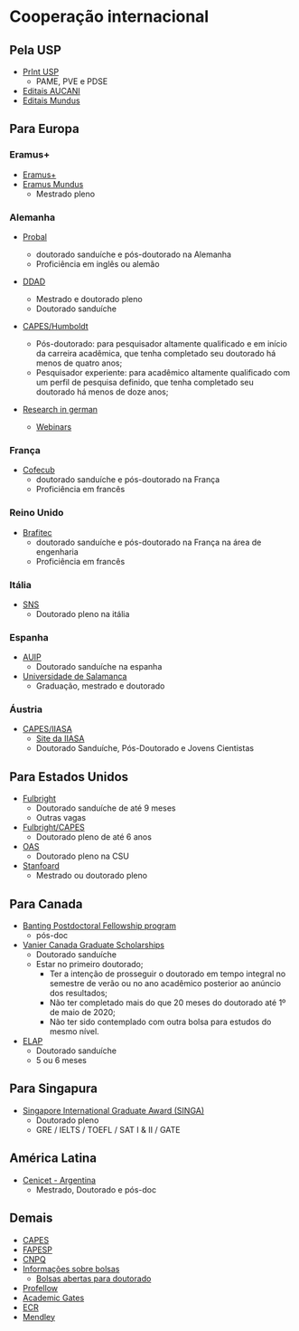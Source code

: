 # Cooperação internacional

## Pela USP
 - [PrInt USP](http://www.prpg.usp.br/index.php/pt-br/apoio-administrativo/editais)
 	- PAME, PVE e PDSE
 - [Editais AUCANI](http://www.usp.br/internationaloffice/index.php/category/editais/)
 - [Editais Mundus](https://uspdigital.usp.br/mundus/editalintercambiopublicoListar?nivpbcavo=P&codmnu=2071)

## Para Europa

### Eramus+

- [Eramus+](https://ec.europa.eu/programmes/erasmus-plus/node_pt)
- [Eramus Mundus](https://ec.europa.eu/programmes/erasmus-plus/opportunities/individuals/students/erasmus-mundus-joint-master-degrees_pt)
	- Mestrado pleno



### Alemanha
- [Probal](http://www.capes.gov.br/pt/cooperacao-internacional/alemanha/probral)
	 - doutorado sanduíche e pós-doutorado na Alemanha
	 - Proficiência em inglês ou alemão
- [DDAD](https://www.daad.org.br/pt/)
	- Mestrado e doutorado pleno
	- Doutorado sanduíche
- [CAPES/Humboldt](https://www.capes.gov.br/bolsas-e-auxilios-internacionais/pais/194-alemanha/9569-programa-bolsas-para-pesquisa-capeshumboldt)
	- Pós-doutorado: para pesquisador altamente qualificado e em início da carreira acadêmica, que tenha completado seu doutorado há menos de quatro anos;
	- Pesquisador experiente: para acadêmico altamente qualificado com um perfil de pesquisa definido, que tenha completado seu doutorado há menos de doze anos;

- [Research in german](https://www.research-in-germany.org)
	- [Webinars](https://www.research-in-germany.org/en/campaigns-and-activities/webinars.html)


	 
### França
 - [Cofecub](http://www.capes.gov.br/pt/cooperacao-internacional/franca/cofecub)
	 - doutorado sanduíche e pós-doutorado na França
	 - Proficiência em francês
### Reino Unido
 - [Brafitec](https://www.capes.gov.br/pt/cooperacao-internacional/franca/brafitec)
	 - doutorado sanduíche e pós-doutorado na França na área de engenharia
	 - Proficiência em francês

### Itália
 - [SNS](https://www.sns.it/en/admissions/phd/scholarships-with-specific-research-topic-and-site)
 	- Doutorado pleno na itália

### Espanha
 - [AUIP](http://auip.org/es/becas-auip/1780)
 	- Doutorado sanduíche na espanha
 - [Universidade de Salamanca](http://rel-int.usal.es/en/)
 	- Graduação, mestrado e doutorado

### Áustria
 - [CAPES/IIASA](https://www.capes.gov.br/bolsas-e-auxilios-internacionais/pais/195-austria)
	- [Site da IIASA](https://www.iiasa.ac.at/web/home/education/yssp/Apply/ConditionsEligibility/Application_Information.html)
	- Doutorado Sanduíche, Pós-Doutorado e Jovens Cientistas
	 
## Para Estados Unidos
- [Fulbright](https://fulbright.org.br/edital/doutorado-nos-eua/)
	- Doutorado sanduíche de até 9 meses
	- Outras vagas
- [Fulbright/CAPES](https://www.capes.gov.br/pt/cooperacao-internacional/estados-unidos/programa-capes-fulbright-de-doutorado-pleno-nos-eua)
	- Doutorado pleno de até 6 anos
- [OAS](http://www.oas.org/en/scholarships/)
	- Doutorado pleno na CSU
- [Stanfoard](https://knight-hennessy.stanford.edu/admission/eligibility)
	- Mestrado ou doutorado pleno


## Para Canada
- [Banting Postdoctoral Fellowship program](https://gradstudies.uoit.ca/post-doctoral/funding-opportunities.php)
	- pós-doc
- [Vanier Canada
Graduate Scholarships](http://vanier.gc.ca/en/home-accueil.html)
	- Doutorado sanduíche
	- Estar no primeiro doutorado;
        - Ter a intenção de prosseguir o doutorado em tempo integral no semestre de verão ou no ano acadêmico posterior ao anúncio dos resultados;
        - Não ter completado mais do que 20 meses do doutorado até 1º de maio de 2020;
        - Não ter sido contemplado com outra bolsa para estudos do mesmo nível.
- [ELAP](https://www.educanada.ca/scholarships-bourses/can/institutions/elap-pfla.aspx?lang=eng)
	- Doutorado sanduíche
	- 5 ou 6 meses
	
	
	
## Para Singapura
- [Singapore International Graduate Award (SINGA)](https://www.a-star.edu.sg/Scholarships/For-Graduate-Studies/Singapore-International-Graduate-Award-SINGA)
	- Doutorado pleno
	- GRE / IELTS / TOEFL / SAT I & II / GATE

## América Latina

- [Cenicet - Argentina](https://convocatorias.conicet.gov.ar/internas/)
	- Mestrado, Doutorado e pós-doc


	

	 
## Demais
- [CAPES](https://www.capes.gov.br/bolsas-e-auxilios-internacionais)
- [FAPESP](http://www.fapesp.br/6557)
- [CNPQ](http://cnpq.br/bolsas-no-exterior1)
- [Informações sobre bolsas](https://partiuintercambio.org/)
    - [Bolsas abertas para doutorado](https://partiuintercambio.org/resultado-da-busca/?pais=&categoria=doutorado&situacao=abertos)
- [Profellow](https://www.profellow.com)
- [Academic Gates](https://www.academicgates.com/job)
- [ECR](https://ecrcentral.org/)
- [Mendley](https://www.mendeley.com/research-funding/)
